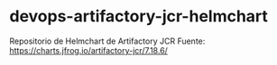 # devops-artifactory-jcr-helmchart
 Repositorio de Helmchart de Artifactory JCR
 Fuente:
 https://charts.jfrog.io/artifactory-jcr/7.18.6/